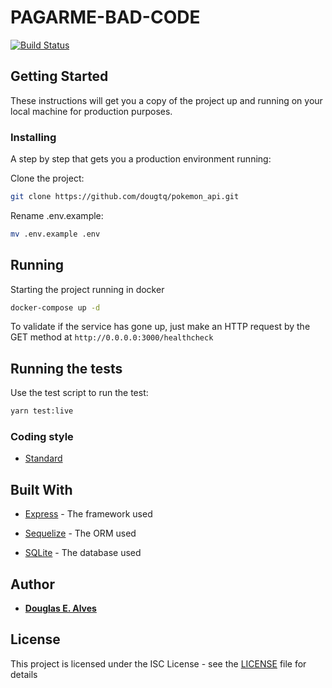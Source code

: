 # PAGARME-BAD-CODE
[![Build Status](https://travis-ci.org/dougtq/pokemon_api.svg?branch=master)](https://travis-ci.org/dougtq/pokemon_api)


## Getting Started

These instructions will get you a copy of the project up and running on your local machine for production purposes.

### Installing

A step by step that gets you a production environment running:

Clone the project:

```sh
git clone https://github.com/dougtq/pokemon_api.git
```

Rename .env.example:

```sh
mv .env.example .env
```

## Running

Starting the project running in docker
```sh
docker-compose up -d
```

To validate if the service has gone up, just make an HTTP request by the GET method at `http://0.0.0.0:3000/healthcheck`

## Running the tests

Use the test script to run the test:
```sh
yarn test:live
```

### Coding style

* [Standard](https://standardjs.com/)

## Built With

* [Express](http://www.expressjs.com/) - The framework used

* [Sequelize](http://docs.sequelizejs.com/) - The ORM used

* [SQLite](https://www.sqlite.org/) - The database used

## Author

* **[Douglas E. Alves](https://github.com/dougtq)**

## License

This project is licensed under the ISC License - see the [LICENSE](LICENSE) file for details
